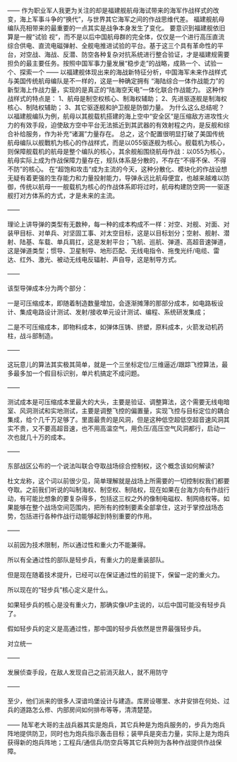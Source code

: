 ——
作为职业军人我更为关注的却是福建舰航母海试带来的海军作战样式的改变，海上军事斗争的“换代”，与世界其它海军之间的作战思维代差。
福建舰航母编队亮相带来的最重要的一点其实是战争本身发生了变化。
要意识到福建舰依旧算是一艘“试验
视”，而不是以后中国航母群的完全体，仅仅是一个进行高压直流综合供电、直流电磁弹射、全舰电推进试验的平台。基于这三个具有革命性的平台，对空战、海战、反潜、防空各种复杂对抗系统进行整合验证，才是福建规需要担负的最主要任务。按照中国军事力量发展“稳步走”的战略，成熟一个、试验一个、探索一个
——
以福建舰体现出来的海战新特征分析，中国海军未来作战样式与美国传统航母编队是不一样的，这是一种确定拥有
“海陆综合一体作战能力”的新型海上作战力量，实现的是真正的“陆海空天电”一体化联合作战能力。
这种作战样式的特点是：
1、航母是制空权核心、制海权辅助；
2、先进驱逐舰是制海权核心、制陆权辅助；
3、其它驱逐舰和护卫舰是防御力量。
为什么这么总结呢？
以福建舰编队为例，航母以其舰载机搭建的海上空中“安全区“是压缩敌方进攻性火力的有效手段，迫使敌方空中平台无法抵近到其武器的有效射程之内，是反舰和综合补给服务，作为补充“诸漏”力量存在。
总之，这个配置很明显打破了美国传统航母编队以舰戰机为核心的作战样式，而是以055驱逐舰为核心。舰载机为核心，则保障舰载机的航母是整个编队的核心，其余舰船围绕航母作战：以055为核心，航母实际上成为作战保障力量存在，规队体系是分散的，不存在“不得不保、不得不防”的核心。
在“超饱和攻击“成为主流的今天，这种分散化、模块化的作战设想无疑有着更强的生存能力和力量投射能力，导弹永远比航母便宜，也越来越难以防御，传统以航母一一舰载机为核心的作战体系即将过时，航母构建防空网一一驱逐舰打对方体系的方式，才是未来的主流。

——

理论上讲导弹的类型有无数种，每一种的成本构成不一样：对空、对舰、对面、对装甲目标、对单兵、对坚固工事、对太空目标，这是以目标划分；空射、舰射、潜射、陆基、车载、单兵肩扛，这是发射平台；飞航、巡航、弹道、高超音速弹道，这是弹道类型；惯导、卫星制导、地形匹配、无线电指令、拖曳光纤/电缆、雷达、红外、激光、被动无线电反辐射、声自导，这是制导方式。

——

该型导弹成本分为两个部分：

一是可压缩成本，即随着制造数量增加，会逐渐摊薄的那部分成本，如电路板设计、集成电路设计测试、发射/接收单元设计测试、编程、系统研发集成；

二是不可压缩成本，即物料成本，如弹体压铸、挤塑，原料成本，火箭发动机药柱，战斗部制造。

——

这玩意儿的算法其实极其简单，就是一个三坐标定位/三维逼近/跟踪飞控算法，最多最多加一个假目标识别，单片机搞定不成问题。

——

测试成本是可压缩成本里最大的大头，主要是验证、调整算法，这个需要无线电暗室、风洞测试和实地测试，主要是调整飞控的偏置量，实现飞控与目标定位的耦合集成，给个几千万足够了。里面最贵的是风洞，但是这种低空超低空超音速风洞其实不贵，又不要高超音速，也不用高温空气，用负压/高压空气风洞都行，启动一次也就几十万的成本。

——

东部战区公布的一个说法叫联合夺取战场综合控制权，这个概念该如何解读?

杜文龙称，这个词以前很少见，简单理解就是战场上所需要的一切控制权我们都要夺取。之前我们听说的叫制海权、制空权、制陆权，现在如果在台海方向有作战行动，有可能比想象的要复杂得多，包括这三权之外的像制电磁权、制网络权等。如果能够在整个战场空间范围内，把所有的控制要素全部拿住，这对于掌控战场态势，包括进行各种作战行动能够起到特别重要的作用。

——

以前因为技术限制，所以通过性和重火力不能兼得。

所以有全通过性的部队是轻步兵，有重火力的是重装部队。

但是现在随着技术提升，已经可以在保证通过性的前提下，保留一定的重火力。

所以现在的“轻步兵”核心定义是什么。

如果轻步兵的核心是没有重火力，那确实像UP主说的，以后中国可能没有轻步兵了。

假如轻步兵的定义是高通过性，那中国的轻步兵依然是世界最强轻步兵。

对立统一

——

发展侦查手段，在敌人发现自己之前消灭敌人，就不用防守

——

至少，他们派来的很多人深谙坞堡设计与建造。库房设哪里、水井安排在何处、过兵的道路怎么修、内部房间如何排布等等，清清楚楚。

——
陆军老大哥的主战兵器其实是炮兵，其它兵种是为炮兵服务的，步兵为炮兵阵地提供防卫，同时也为炮兵指示轰击目标；装甲兵是突击力量，实际上是为炮兵获得新的炮兵阵地；工程兵/通信兵/防空兵等其它兵种则为各种作战提供作战保障。